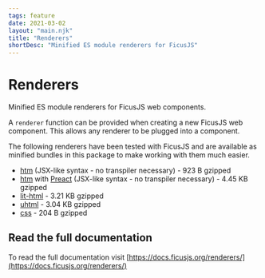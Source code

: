 ```yaml
---
tags: feature
date: 2021-03-02
layout: "main.njk"
title: "Renderers"
shortDesc: "Minified ES module renderers for FicusJS"
---
```

# Renderers

Minified ES module renderers for FicusJS web components.

A `renderer` function can be provided when creating a new FicusJS web component.
This allows any renderer to be plugged into a component.

The following renderers have been tested with FicusJS and are available as minified bundles in this package to make working with them much easier.

- [htm](https://www.npmjs.com/package/htm) (JSX-like syntax - no transpiler necessary) - 923 B gzipped
- [htm](https://www.npmjs.com/package/htm) with [Preact](https://www.npmjs.com/package/preact) (JSX-like syntax - no transpiler necessary) - 4.45 KB gzipped
- [lit-html](https://www.npmjs.com/package/lit-html) - 3.21 KB gzipped
- [uhtml](https://www.npmjs.com/package/uhtml) - 3.04 KB gzipped
- [css](https://docs.ficusjs.org/renderers/css/) - 204 B gzipped

## Read the full documentation

To read the full documentation visit [https://docs.ficusjs.org/renderers/](https://docs.ficusjs.org/renderers/)
